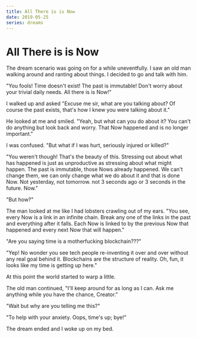 ```yaml
---
title: All There is is Now
date: 2019-05-25
series: dreams
---
```


# All There is is Now

The dream scenario was going on for a while uneventfully. I saw an old man walking around and ranting about things. I decided to go and talk with him.

"You fools! Time doesn't exist! The past is immutable! Don't worry about your trivial daily needs. All there is is Now!"

I walked up and asked "Excuse me sir, what are you talking about? Of course the past exists, that's how I knew you were talking about it."

He looked at me and smiled. "Yeah, but what can you do about it? You can't do anything but look back and worry. That Now happened and is no longer important."

I was confused. "But what if I was hurt, seriously injured or killed?"

"You weren't though! That's the beauty of this. Stressing out about what has happened is just as unproductive as stressing about what might happen. The past is immutable, those Nows already happened. We can't change them, we can only change what we do about it and that is done Now. Not yesterday, not tomorrow. not 3 seconds ago or 3 seconds in the future. Now."

"But how?"

The man looked at me like I had lobsters crawling out of my ears. "You see, every Now is a link in an infinite chain. Break any one of the links in the past and everything after it falls. Each Now is linked to by the previous Now that happened and every next Now that will happen."

"Are you saying time is a motherfucking blockchain???"

"Yep! No wonder you see tech people re-inventing it over and over without any real goal behind it. Blockchains are the structure of reality. Oh, fun, it looks like my time is getting up here."

At this point the world started to warp a little.

The old man continued, "I'll keep around for as long as I can. Ask me anything while you have the chance, Creator."

"Wait but why are you telling me this?"

"To help with your anxiety. Oops, time's up; bye!"

The dream ended and I woke up on my bed.
